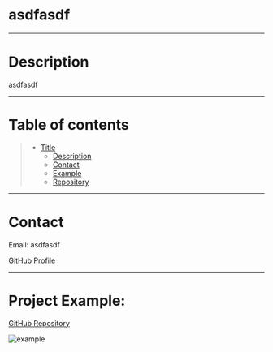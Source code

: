 
  # asdfasdf


  ---
  # Description

  asdfasdf

  ---
  # Table of contents
  
  > * [Title](#title)
  >   * [Description](#description)
  >   * [Contact](#email)
  >   * [Example](#example)
  >   * [Repository](#example)
---
  # Contact

  Email: asdfasdf

  [GitHub Profile](https://github.com/asdfasdf)

---
  # Project Example:

  [GitHub Repository](asdfasdf)

  ![example]()

  
  